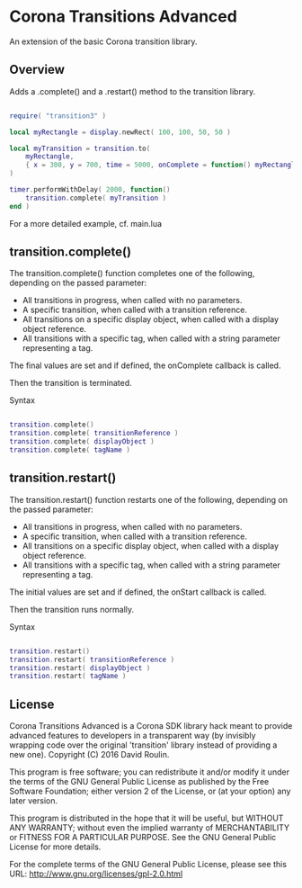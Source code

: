 # Corona Transitions Advanced

An extension of the basic Corona transition library.

Overview
--------

Adds a .complete() and a .restart() method to the transition library.


```lua

require( "transition3" )

local myRectangle = display.newRect( 100, 100, 50, 50 )

local myTransition = transition.to(
	myRectangle,
	{ x = 300, y = 700, time = 5000, onComplete = function() myRectangle:setFillColor( 1,0,0 ) end }
)

timer.performWithDelay( 2000, function()
	transition.complete( myTransition )
end )

```

For a more detailed example, cf. main.lua


transition.complete()
---------------------

The transition.complete() function completes one of the following, depending on the passed parameter:
- All transitions in progress, when called with no parameters.
- A specific transition, when called with a transition reference.
- All transitions on a specific display object, when called with a display object reference.
- All transitions with a specific tag, when called with a string parameter representing a tag.

The final values are set and if defined, the onComplete callback is called.

Then the transition is terminated.

Syntax

```lua

transition.complete()
transition.complete( transitionReference )
transition.complete( displayObject )
transition.complete( tagName )
```


transition.restart()
---------------------

The transition.restart() function restarts one of the following, depending on the passed parameter:
- All transitions in progress, when called with no parameters.
- A specific transition, when called with a transition reference.
- All transitions on a specific display object, when called with a display object reference.
- All transitions with a specific tag, when called with a string parameter representing a tag.

The initial values are set and if defined, the onStart callback is called.

Then the transition runs normally.

Syntax

```lua

transition.restart()
transition.restart( transitionReference )
transition.restart( displayObject )
transition.restart( tagName )
```


License
-------


Corona Transitions Advanced is a Corona SDK library hack meant to provide advanced features to developers in a transparent way (by invisibly wrapping code over the original 'transition' library instead of providing a new one).
Copyright (C) 2016  David Roulin.

This program is free software; you can redistribute it and/or modify
it under the terms of the GNU General Public License as published by
the Free Software Foundation; either version 2 of the License, or
(at your option) any later version.

This program is distributed in the hope that it will be useful,
but WITHOUT ANY WARRANTY; without even the implied warranty of
MERCHANTABILITY or FITNESS FOR A PARTICULAR PURPOSE.  See the
GNU General Public License for more details.

For the complete terms of the GNU General Public License, please see this URL:
http://www.gnu.org/licenses/gpl-2.0.html
